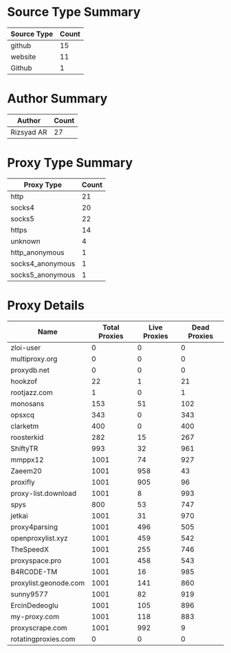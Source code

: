 # Source Type Summary

| Source Type | Count |
|-------------|-------|
| github | 15 |
| website | 11 |
| Github | 1 |


# Author Summary

| Author | Count |
|--------|-------|
| Rizsyad AR | 27 |


# Proxy Type Summary

| Proxy Type | Count |
|------------|-------|
| http | 21 |
| socks4 | 20 |
| socks5 | 22 |
| https | 14 |
| unknown | 4 |
| http_anonymous | 1 |
| socks4_anonymous | 1 |
| socks5_anonymous | 1 |


# Proxy Details

| Name | Total Proxies | Live Proxies | Dead Proxies |
|------|---------------|--------------|---------------|
| zloi-user | 0 | 0 | 0 |
| multiproxy.org | 0 | 0 | 0 |
| proxydb.net | 0 | 0 | 0 |
| hookzof | 22 | 1 | 21 |
| rootjazz.com | 1 | 0 | 1 |
| monosans | 153 | 51 | 102 |
| opsxcq | 343 | 0 | 343 |
| clarketm | 400 | 0 | 400 |
| roosterkid | 282 | 15 | 267 |
| ShiftyTR | 993 | 32 | 961 |
| mmppx12 | 1001 | 74 | 927 |
| Zaeem20 | 1001 | 958 | 43 |
| proxifly | 1001 | 905 | 96 |
| proxy-list.download | 1001 | 8 | 993 |
| spys | 800 | 53 | 747 |
| jetkai | 1001 | 31 | 970 |
| proxy4parsing | 1001 | 496 | 505 |
| openproxylist.xyz | 1001 | 459 | 542 |
| TheSpeedX | 1001 | 255 | 746 |
| proxyspace.pro | 1001 | 458 | 543 |
| B4RC0DE-TM | 1001 | 16 | 985 |
| proxylist.geonode.com | 1001 | 141 | 860 |
| sunny9577 | 1001 | 82 | 919 |
| ErcinDedeoglu | 1001 | 105 | 896 |
| my-proxy.com | 1001 | 118 | 883 |
| proxyscrape.com | 1001 | 992 | 9 |
| rotatingproxies.com | 0 | 0 | 0 |
